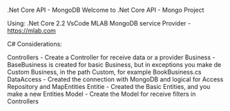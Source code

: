 .Net Core API - MongoDB
Welcome to .Net Core API - Mongo  Project

Using:
.Net Core 2.2
VsCode
MLAB MongoDB service Provider - https://mlab.com

C# Considerations:

Controllers - Create a Controller for receive data or a provider
Business - BaseBusiness is created for basic Business, but in exceptions you make de Custom Business, in the path Custom, for example BookBusiness.cs
DataAccess - Created the connection with MongoDB and logical for Access Repository and MapEntities
Entitie - Created the Basic Entities, and you make a new Entities
Model - Create the Model for receive filters in Controllers

